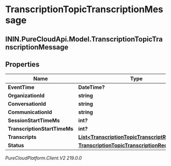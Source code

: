 # TranscriptionTopicTranscriptionMessage

## ININ.PureCloudApi.Model.TranscriptionTopicTranscriptionMessage

## Properties

|Name | Type | Description | Notes|
|------------ | ------------- | ------------- | -------------|
| **EventTime** | **DateTime?** |  | [optional] |
| **OrganizationId** | **string** |  | [optional] |
| **ConversationId** | **string** |  | [optional] |
| **CommunicationId** | **string** |  | [optional] |
| **SessionStartTimeMs** | **int?** |  | [optional] |
| **TranscriptionStartTimeMs** | **int?** |  | [optional] |
| **Transcripts** | [**List&lt;TranscriptionTopicTranscriptResult&gt;**](TranscriptionTopicTranscriptResult) |  | [optional] |
| **Status** | [**TranscriptionTopicTranscriptionRequestStatus**](TranscriptionTopicTranscriptionRequestStatus) |  | [optional] |



_PureCloudPlatform.Client.V2 219.0.0_

